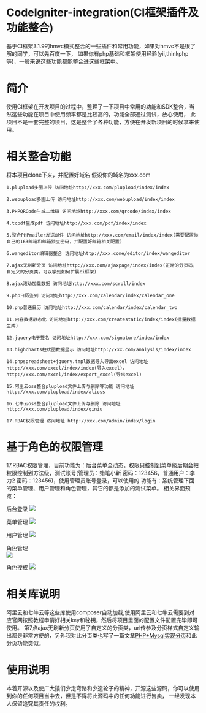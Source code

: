 # CodeIgniter-integration(CI框架插件及功能整合)

基于CI框架3.1.9的hmvc模式整合的一些插件和常用功能，如果对hmvc不是很了解的同学，可以先百度一下，
如果你有php基础和框架使用经验(yii,thinkphp等)，一般来说这些功能都能整合进这些框架中。

# 简介

使用CI框架在开发项目的过程中，整理了一下项目中常用的功能和SDK整合，当然这些功能在项目中使用频率都是比较高的，功能全部通过测试，放心使用，
此项目不是一套完整的项目，这是整合了各种功能，方便在开发新项目的时候拿来使用。

# 相关整合功能

将本项目clone下来，并配置好域名
假设你的域名为xxx.com

	1.plupload多图上传 访问地址http://xxx.com/plupload/index/index

	2.webupload多图上传 访问地址http://xxx.com/webupload/index/index
	
	3.PHPQRCode生成二维码 访问地址http://xxx.com/qrcode/index/index
	
	4.tcpdf生成pdf 访问地址http://xxx.com/pdf/index/index
	
	5.整合PHPmailer发送邮件 访问地址http://xxx.com/email/index/index(需要配置你自己的163邮箱和邮箱独立密码，并配置好邮箱相关配置)
	
	6.wangeditor编辑器整合 访问地址http://xxx.come/editor/index/wangeditor
	
	7.ajax无刷新分页 访问地址http://xxx.com/ajaxpage/index/index(正常的分页码，自定义的分页类，可以学到如何扩展ci框架)
	
	8.ajax滚动加载数据 访问地址http://xxx.com/scroll/index
	
	9.php日历签到 访问地址http://xxx.com/calendar/index/calendar_one
	
	10.php普通日历 访问地址http://xxx.com/calendar/index/calendar_two
	
	11.内容数据静态化 访问地址http://xxx.com/createstatic/index/index(批量数据生成)
	
	12.jquery电子签名 访问地址http://xxx.com/signature/index/index
	
	13.highcharts柱状图数据显示 访问地址http://xxx.com/analysis/index/index
	
	14.phpspreadsheet+jquery.tmpl数据导入导出excel 访问地址http://xxx.com/excel/index/index(导入excel)，http://xxx.com/excel/index/export_excel(导出excel)
	
	15.阿里云oss整合plupload文件上传与删除等功能 访问地址 http://xxx.com/plupload/index/alioss
	
	16.七牛云oss整合plupload文件上传与删除 访问地址 http://xxx.com/plupload/index/qiniu
	
	17.RBAC权限管理 访问地址 http://xxx.com/admin/index/login

# 基于角色的权限管理
17.RBAC权限管理，目前功能为：后台菜单全动态，权限只控制到菜单级后期会把权限控制到方法级，测试账号(管理员：蜡笔小新 密码：123456，普通用户：李力2 密码：123456)，使用管理员账号登录，可以使用的
功能有：系统管理下面的菜单管理、用户管理和角色管理，其它的都是添加的测试菜单。
相关界面预览：

后台登录
<img src="https://github.com/sunjiaqiang/CodeIgniter-integration/blob/master/public/%E7%95%8C%E9%9D%A2%E9%A2%84%E8%A7%88/RBAC/%E5%90%8E%E5%8F%B0%E7%99%BB%E9%99%86.jpg">

菜单管理
<img src="https://github.com/sunjiaqiang/CodeIgniter-integration/blob/master/public/%E7%95%8C%E9%9D%A2%E9%A2%84%E8%A7%88/RBAC/%E8%8F%9C%E5%8D%95%E7%AE%A1%E7%90%86.jpg">

用户管理
<img src="https://github.com/sunjiaqiang/CodeIgniter-integration/blob/master/public/%E7%95%8C%E9%9D%A2%E9%A2%84%E8%A7%88/RBAC/%E7%94%A8%E6%88%B7%E7%AE%A1%E7%90%86.jpg">

角色管理	
<img src="https://github.com/sunjiaqiang/CodeIgniter-integration/blob/master/public/%E7%95%8C%E9%9D%A2%E9%A2%84%E8%A7%88/RBAC/%E8%A7%92%E8%89%B2%E7%AE%A1%E7%90%86.jpg">

角色授权
<img src="https://github.com/sunjiaqiang/CodeIgniter-integration/blob/master/public/%E7%95%8C%E9%9D%A2%E9%A2%84%E8%A7%88/RBAC/%E8%A7%92%E8%89%B2%E6%8E%88%E6%9D%83.jpg">


# 相关库说明
阿里云和七牛云等这些库使用composer自动加载,使用阿里云和七牛云需要到对应官网按照教程申请好相关key和秘钥，然后将项目里面的配置文件配置完毕即可使用。
第7点ajax无刷新分页使用了自定义的分页类，url传参及分页样式自定义输出都是非常方便的，另外我对此分页类也写了一篇文章<a href="https://www.cnblogs.com/phproom/p/9588656.html" target="_blank">PHP+Mysql实现分页</a>和此分页功能类似。
	
# 使用说明
本着开源以及使广大猿们少走弯路和少造轮子的精神，开源这些源码，你可以使用到你的任何项目当中去，但是不得将此源码中的任何功能进行售卖，
一经发现本人保留追究其责任的权利。
